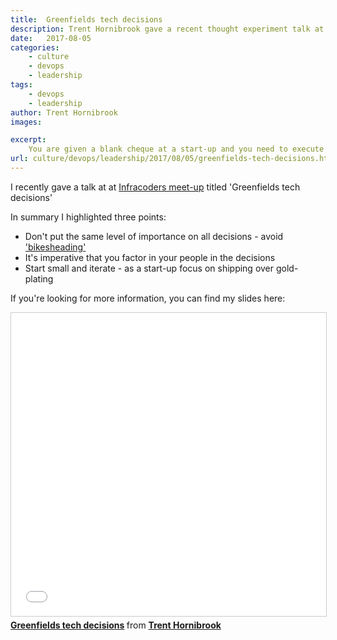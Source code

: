 ```yaml
---
title:  Greenfields tech decisions
description: Trent Hornibrook gave a recent thought experiment talk at the Infracoders meet-up regarding the tech decisions one would make when running a starting a start-up
date:   2017-08-05
categories:
    - culture
    - devops
    - leadership
tags:
    - devops
    - leadership
author: Trent Hornibrook
images:

excerpt:
    You are given a blank cheque at a start-up and you need to execute on a product strategy. What technical choices would you make?.
url: culture/devops/leadership/2017/08/05/greenfields-tech-decisions.html
---
```


I recently gave a talk at at [Infracoders meet-up](https://www.meetup.com/en-AU/Infrastructure-Coders/) titled 'Greenfields tech decisions'

In summary I highlighted three points:

* Don't put the same level of importance on all decisions - avoid ['bikesheading'](https://en.wiktionary.org/wiki/bikeshedding)
* It's imperative that you factor in your people in the decisions
* Start small and iterate - as a start-up focus on shipping over gold-plating



If you're looking for more information, you can find my slides here:


<iframe src="//www.slideshare.net/slideshow/embed_code/key/IIr6HrsnT6VXXW" width="595" height="485" frameborder="0" marginwidth="0" marginheight="0" scrolling="no" style="border:1px solid #CCC; border-width:1px; margin-bottom:5px; max-width: 100%;" allowfullscreen>
</iframe> 
<div style="margin-bottom:5px">
    <strong>
        <a href="//www.slideshare.net/TrentHornibrook/greenfields-tech-decisions" title="Greenfields tech decisions" target="_blank">Greenfields tech decisions</a>
    </strong>
    from
    <strong>
        <a href="https://www.slideshare.net/TrentHornibrook" target="_blank">Trent Hornibrook</a>
    </strong>
</div>

